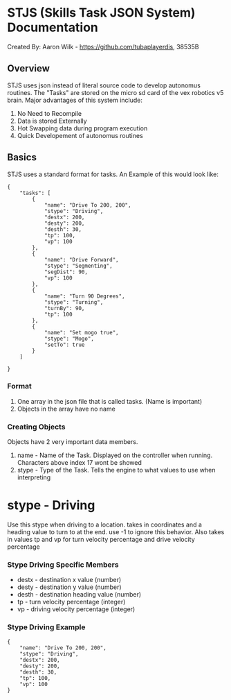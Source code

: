 # STJS (Skills Task JSON System) Documentation

Created By: Aaron Wilk - https://github.com/tubaplayerdis, 38535B

## Overview

STJS uses json instead of literal source code to develop autonomus routines. The "Tasks" are stored on the micro sd card of the vex robotics v5 brain. Major advantages of this system include: 

1. No Need to Recompile
2. Data is stored Externally
3. Hot Swapping data during program execution
4. Quick Developement of autonomus routines

## Basics

STJS uses a standard format for tasks. An Example of this would look like:

```
{
    "tasks": [
        {
            "name": "Drive To 200, 200",
            "stype": "Driving",
            "destx": 200,
            "desty": 200,
            "desth": 30,
            "tp": 100,
            "vp": 100
        },
        {
            "name": "Drive Forward",
            "stype": "Segmenting",
            "segDist": 90,
            "vp": 100
        },
        {
            "name": "Turn 90 Degrees",
            "stype": "Turning",
            "turnBy": 90,
            "tp": 100
        },
        {
            "name": "Set mogo true",
            "stype": "Mogo",
            "setTo": true
        }
    ]
    
}
```

### Format

1. One array in the json file that is called tasks. (Name is important)
2. Objects in the array have no name

### Creating Objects

Objects have 2 very important data members.

1. name - Name of the Task. Displayed on the controller when running. Characters above index 17 wont be showed
2. stype - Type of the Task. Tells the engine to what values to use when interpreting

# stype - Driving

Use this stype when driving to a location. takes in coordinates and a heading value to turn to at the end. use -1 to ignore this behavior. Also takes in values tp and vp for turn velocity percentage and drive velocity percentage

### Stype Driving Specific Members

- destx - destination x value (number)
- desty - destination y value (number)
- desth - destination heading value (number)
- tp - turn velocity percentage (integer)
- vp - driving velocity percentage (integer)

### Stype Driving Example

```
{
    "name": "Drive To 200, 200",
    "stype": "Driving",
    "destx": 200,
    "desty": 200,
    "desth": 30,
    "tp": 100,
    "vp": 100
}
```
